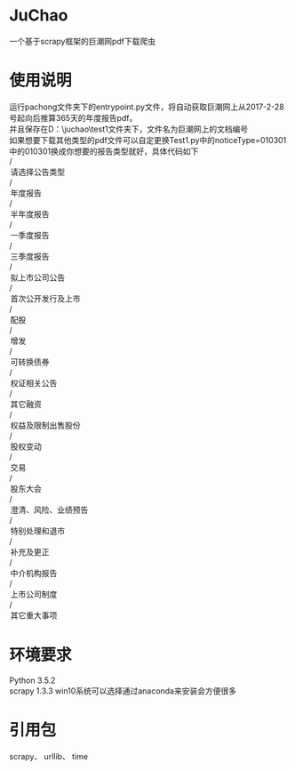 # JuChao
一个基于scrapy框架的巨潮网pdf下载爬虫
# 使用说明
运行pachong文件夹下的entrypoint.py文件，将自动获取巨潮网上从2017-2-28号起向后推算365天的年度报告pdf。<br>
并且保存在D：\juchao\test1文件夹下，文件名为巨潮网上的文档编号<br>
如果想要下载其他类型的pdf文件可以自定更换Test1.py中的noticeType=010301中的010301换成你想要的报告类型就好，具体代码如下<br>
                  /<option value="" >请选择公告类型</option>
                  /<option value="010301" >年度报告</option>
                  /<option value="010303" >半年度报告</option>
                  /<option value="010305" >一季度报告</option>
                  /<option value="010307" >三季度报告</option>
                  /<option value="010116" >拟上市公司公告</option>
                  /<option value="0102" >首次公开发行及上市</option>
                  /<option value="0105" >配股</option>
                  /<option value="0107" >增发</option>
                  /<option value="0109" >可转换债券</option>
                  /<option value="0110" >权证相关公告</option>
                  /<option value="0111" >其它融资</option>
                  /<option value="0113"  title="权益分派及限制出售股份上市">权益及限制出售股份</option>
                  /<option value="0115" >股权变动</option>
                  /<option value="0117" >交易</option>
                  /<option value="0119" >股东大会</option>
                  /<option value="0121"  title="澄清、风险提示、业绩预告事项">澄清、风险、业绩预告</option>
                  /<option value="0125" >特别处理和退市</option>
                  /<option value="0127" >补充及更正</option>
                  /<option value="0129" >中介机构报告</option>
                  /<option value="0131" >上市公司制度</option>
                  /<option value="0123" >其它重大事项</option>
# 环境要求
Python 3.5.2<br>
scrapy 1.3.3
win10系统可以选择通过anaconda来安装会方便很多
# 引用包
scrapy、
urllib、
time

